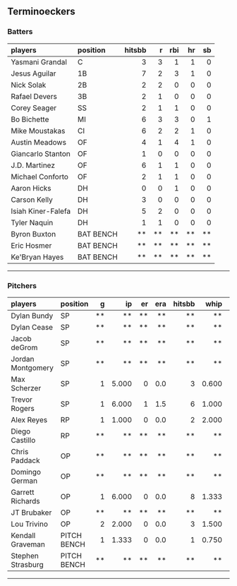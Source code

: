 ## Terminoeckers

### Batters

 
|players            |position  | hitsbb|  r| rbi| hr| sb| 
|:------------------|:---------|------:|--:|---:|--:|--:| 
|Yasmani Grandal    |C         |      3|  3|   1|  1|  0| 
|Jesus Aguilar      |1B        |      7|  2|   3|  1|  0| 
|Nick Solak         |2B        |      2|  2|   0|  0|  0| 
|Rafael Devers      |3B        |      2|  1|   0|  0|  0| 
|Corey Seager       |SS        |      2|  1|   1|  0|  0| 
|Bo Bichette        |MI        |      6|  3|   3|  0|  1| 
|Mike Moustakas     |CI        |      6|  2|   2|  1|  0| 
|Austin Meadows     |OF        |      4|  1|   4|  1|  0| 
|Giancarlo Stanton  |OF        |      1|  0|   0|  0|  0| 
|J.D. Martinez      |OF        |      6|  1|   1|  0|  0| 
|Michael Conforto   |OF        |      2|  1|   1|  0|  0| 
|Aaron Hicks        |DH        |      0|  0|   1|  0|  0| 
|Carson Kelly       |DH        |      3|  0|   0|  0|  0| 
|Isiah Kiner-Falefa |DH        |      5|  2|   0|  0|  0| 
|Tyler Naquin       |DH        |      1|  1|   0|  0|  0| 
|Byron Buxton       |BAT BENCH |     **| **|  **| **| **| 
|Eric Hosmer        |BAT BENCH |     **| **|  **| **| **| 
|Ke'Bryan Hayes     |BAT BENCH |     **| **|  **| **| **| 


* * *

### Pitchers

 
|players           |position    |  g|    ip| er| era| hitsbb|  whip| so|  w| sv| 
|:-----------------|:-----------|--:|-----:|--:|---:|------:|-----:|--:|--:|--:| 
|Dylan Bundy       |SP          | **|    **| **|  **|     **|    **| **| **| **| 
|Dylan Cease       |SP          | **|    **| **|  **|     **|    **| **| **| **| 
|Jacob deGrom      |SP          | **|    **| **|  **|     **|    **| **| **| **| 
|Jordan Montgomery |SP          | **|    **| **|  **|     **|    **| **| **| **| 
|Max Scherzer      |SP          |  1| 5.000|  0| 0.0|      3| 0.600|  7|  1|  0| 
|Trevor Rogers     |SP          |  1| 6.000|  1| 1.5|      6| 1.000|  7|  1|  0| 
|Alex Reyes        |RP          |  1| 1.000|  0| 0.0|      2| 2.000|  3|  0|  1| 
|Diego Castillo    |RP          | **|    **| **|  **|     **|    **| **| **| **| 
|Chris Paddack     |OP          | **|    **| **|  **|     **|    **| **| **| **| 
|Domingo German    |OP          | **|    **| **|  **|     **|    **| **| **| **| 
|Garrett Richards  |OP          |  1| 6.000|  0| 0.0|      8| 1.333|  4|  1|  0| 
|JT Brubaker       |OP          | **|    **| **|  **|     **|    **| **| **| **| 
|Lou Trivino       |OP          |  2| 2.000|  0| 0.0|      3| 1.500|  1|  0|  0| 
|Kendall Graveman  |PITCH BENCH |  1| 1.333|  0| 0.0|      1| 0.750|  0|  0|  0| 
|Stephen Strasburg |PITCH BENCH | **|    **| **|  **|     **|    **| **| **| **| 


* * *


